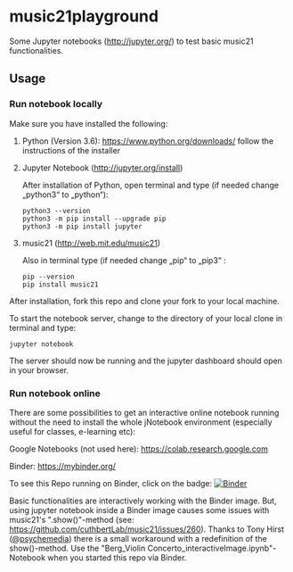 # music21playground

Some Jupyter notebooks (http://jupyter.org/) to test basic music21 functionalities.

## Usage

### Run notebook locally

Make sure you have installed the following:
1. Python (Version 3.6): https://www.python.org/downloads/
    follow the instructions of the installer

2. Jupyter Notebook (http://jupyter.org/install)
    
    After installation of Python, open terminal and type (if needed change „python3“ to „python“):
    ```
    python3 --version
    python3 -m pip install --upgrade pip
    python3 -m pip install jupyter
    ```

3. music21 (http://web.mit.edu/music21)
    
    Also in terminal type (if needed change „pip“ to „pip3“ :
    ```
    pip --version
    pip install music21
    ```

After installation, fork this repo and clone your fork to your local machine. 

To start the notebook server, change to the directory of your local clone in terminal and type:
    
```
jupyter notebook
```

The server should now be running and the jupyter dashboard should open in your browser.


### Run notebook online
There are some possibilities to get an interactive online notebook running without the need to install the whole jNotebook environment (especially useful for classes, e-learning etc):

Google Notebooks (not used here):
https://colab.research.google.com

Binder:
https://mybinder.org/

To see this Repo running on Binder, click on the badge: 
[![Binder](https://mybinder.org/badge.svg)](https://mybinder.org/v2/gh/musicEnfanthen/music21playground/master)

Basic functionalities are interactively working with the Binder image. But, using jupyter notebook inside a Binder image causes some issues with music21's ".show()"-method (see: https://github.com/cuthbertLab/music21/issues/260). Thanks to Tony Hirst ([@psychemedia](https://github.com/psychemedia)) there is a small workaround with a redefinition of the show()-method. Use the "Berg_Violin Concerto_interactiveImage.ipynb"-Notebook when you started this repo via Binder.
